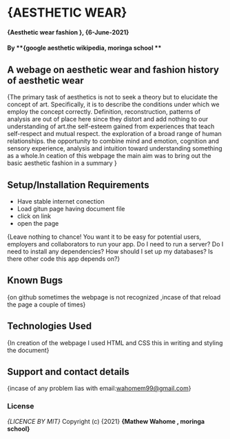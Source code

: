 # {AESTHETIC WEAR}
#### {Aesthetic wear fashion  }, {6-June-2021}
#### By **{google aesthetic wikipedia, moringa school **
## A webage on aesthetic wear and fashion history of aesthetic wear
{The primary task of aesthetics is not to seek a theory but to elucidate the concept of art. Specifically, it is to describe the conditions under which we employ the concept correctly. Definition, reconstruction, patterns of analysis are out of place here since they distort and add nothing to our understanding of art.the self-esteem gained from experiences that teach self-respect and mutual respect. the exploration of a broad range of human relationships. the opportunity to combine mind and emotion, cognition and sensory experience, analysis and intuition toward understanding something as a whole.In ceation of this webpage the main aim was to bring out the basic aesthetic fashion in a summary }
## Setup/Installation Requirements
* Have stable internet conection
* Load gitun page having document file
* click on link
* open the page

{Leave nothing to chance! You want it to be easy for potential users, employers and collaborators to run your app. Do I need to run a server? Do I need to install any dependencies? How should I set up my databases? Is there other code this app depends on?}
## Known Bugs
{on github sometimes the webpage is not  recognized ,incase of that reload the page a couple of times}
## Technologies Used
{In creation of the webpage I used HTML and CSS this in writing and styling the document}
## Support and contact details
{incase of any problem lias with email:wahomem99@gmail.com}
### License
*{LICENCE BY MIT}*
Copyright (c) {2021} **{Mathew Wahome , moringa school}**
